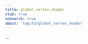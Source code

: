 ```yaml
---
title: global_vertex_shader
stub: true
noSearch: true
about: 'tag:h3/global_vertex_shader'
---
```

  ...
  